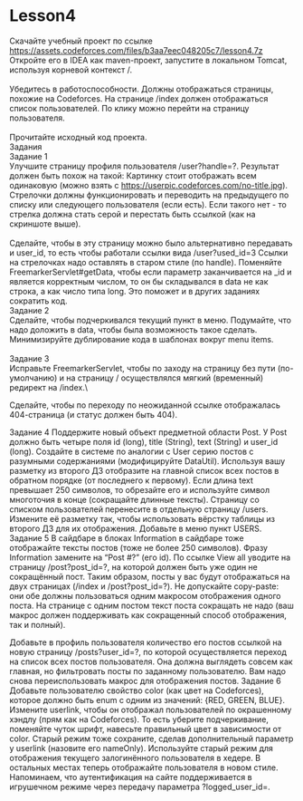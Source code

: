 # Lesson4
Cкачайте учебный проект по ссылке https://assets.codeforces.com/files/b3aa7eec048205c7/lesson4.7z \
Откройте его в IDEA как maven-проект, запустите в локальном Tomcat, используя корневой контекст /.\
\
Убедитесь в работоспособности. Должны отображаться страницы, похожие на Codeforces. На странице /index должен отображаться список пользователей. По клику можно перейти на страницу пользователя.\
\
Прочитайте исходный код проекта.\
Задания\
Задание 1\
Улучшите страницу профиля пользователя /user?handle=?. Результат должен быть похож на такой:
Картинку стоит отображать всем одинаковую (можно взять с https://userpic.codeforces.com/no-title.jpg). Стрелочки должны функционировать и переводить на предыдущего по списку или следующего пользователя (если есть). Если такого нет - то стрелка должна стать серой и перестать быть ссылкой (как на скриншоте выше).\
\
Сделайте, чтобы в эту страницу можно было альтернативно передавать и user_id, то есть чтобы работали ссылки вида /user?used_id=3 Ссылки на стрелочках надо оставлять в старом стиле (по handle). Поменяйте FreemarkerServlet#getData, чтобы если параметр заканчивается на _id и является корректным числом, то он бы складывался в data не как строка, а как число типа long. Это поможет и в других заданиях сократить код.\
Задание 2\
Сделайте, чтобы подчеркивался текущий пункт в меню. Подумайте, что надо доложить в data, чтобы была возможность такое сделать. Минимизируйте дублирование кода в шаблонах вокруг menu items.\
\
Задание 3\
Исправьте FreemarkerServlet, чтобы по заходу на страницу без пути (по-умолчанию) и на страницу / осуществлялся мягкий (временный) редирект на /index.\

Сделайте, чтобы по переходу по неожиданной ссылке отображалась 404-страница (и статус должен быть 404).

Задание 4
Поддержите новый объект предметной области Post. У Post должно быть четыре поля id (long), title (String), text (String) и user_id (long). Создайте в системе по аналогии с User серию постов с разумными содержаниями (модифицируйте DataUtil). Используя вашу разметку из второго ДЗ отобразите на главной список всех постов в обратном порядке (от последнего к первому). Если длина text превышает 250 символов, то обрезайте его и используйте символ многоточия в конце (сокращайте длинные тексты). Страницу со списком пользователей перенесите в отдельную страницу /users. Измените её разметку так, чтобы использовать вёрстку таблицы из второго ДЗ для их отображения. Добавьте в меню пункт USERS.
Задание 5
В сайдбаре в блоках Information в сайдбаре тоже отображайте тексты постов (тоже не более 250 символов). Фразу Information замените на “Post #?” (его id). По ссылке View all уводите на страницу /post?post_id=?, на которой должен быть уже один не сокращённый пост. Таким образом, посты у вас будут отображаться на двух страницах (/index и /post?post_id=?). Не допускайте copy-paste: они обе должны пользоваться одним макросом отображения одного поста. На странице с одним постом текст поста сокращать не надо (ваш макрос должен поддерживать как сокращенный способ отображения, так и полный).

Добавьте в профиль пользователя количество его постов ссылкой на новую страницу /posts?user_id=?, по которой осуществляется переход на список всех постов пользователя. Она должна выглядеть совсем как главная, но фильтровать посты по заданному пользователю. Вам надо снова переиспользовать макрос для отображения постов.
Задание 6
Добавьте пользователю свойство color (как цвет на Codeforces), которое должно быть enum с одним из значений: {RED, GREEN, BLUE}. Измените userlink, чтобы он отображал
пользователей по окрашенному хэндлу (прям как на Codeforces). То есть уберите подчеркивание, поменяйте чуток шрифт, навесьте правильный цвет в зависимости от color. Старый режим тоже сохраните, сделав дополнительный параметр у userlink (назовите его nameOnly).
Используйте старый режим для отображения текущего залогинённого пользователя в хедере. В остальных местах теперь отображайте пользователя в новом стиле. Напоминаем, что аутентификация на сайте поддерживается в игрушечном режиме через передачу параметра ?logged_user_id=.
